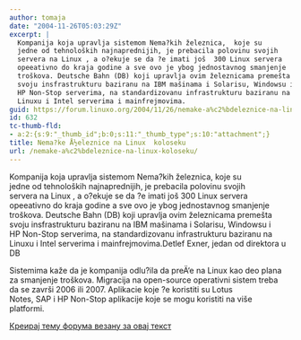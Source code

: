 ```yaml
---
author: tomaja
date: "2004-11-26T05:03:29Z"
excerpt: |
  Kompanija koja upravlja sistemom Nema?kih železnica,  koje su
  jedne od tehnoloških najnaprednijih, je prebacila polovinu svojih
  servera na Linux , a o?ekuje se da ?e imati još  300 Linux servera
  opeeativno do kraja godine a sve ovo je ybog jednostavnog smanjenje
  troškova. Deutsche Bahn (DB) koji upravlja ovim železnicama premešta
  svoju insfrastrukturu baziranu na IBM mašinama i Solarisu, Windowsu i
  HP Non-Stop serverima, na standardizovanu infrastrukturu baziranu na
  Linuxu i Intel serverima i mainfrejmovima.
guid: https://forum.linuxo.org/2004/11/26/nemake-a%c2%bdeleznice-na-linux-koloseku/
id: 632
tc-thumb-fld:
- a:2:{s:9:"_thumb_id";b:0;s:11:"_thumb_type";s:10:"attachment";}
title: Nema?ke Å½eleznice na Linux  koloseku
url: /nemake-a%c2%bdeleznice-na-linux-koloseku/
---
```

Kompanija koja upravlja sistemom Nema?kih železnica, koje su  
jedne od tehnoloških najnaprednijih, je prebacila polovinu svojih  
servera na Linux , a o?ekuje se da ?e imati još 300 Linux servera  
opeeativno do kraja godine a sve ovo je ybog jednostavnog smanjenje  
troškova. Deutsche Bahn (DB) koji upravlja ovim železnicama premešta  
svoju insfrastrukturu baziranu na IBM mašinama i Solarisu, Windowsu i  
HP Non-Stop serverima, na standardizovanu infrastrukturu baziranu na  
Linuxu i Intel serverima i mainfrejmovima.<!--break-->Detlef Exner, jedan od direktora u DB

  
Sistemima kaže da je kompanija odlu?ila da preÄ‘e na Linux kao deo plana  
za smanjenje troškova. Migracija na open-source operativni sistem treba  
da se završi 2006 ili 2007. Aplikacie koje ?e koristiti su Lotus  
Notes, SAP i HP Non-Stop aplikacije koje se mogu koristiti na više  
platformi.

[Креирај тему форума везану за овај текст](https://linuxo.org/nova-tema-na-forumu/?se_pid=632)